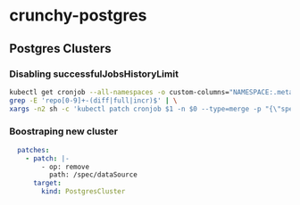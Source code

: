 # crunchy-postgres

## Postgres Clusters

### Disabling successfulJobsHistoryLimit

```sh
kubectl get cronjob --all-namespaces -o custom-columns="NAMESPACE:.metadata.namespace,NAME:.metadata.name" --no-headers | \
grep -E 'repo[0-9]+-(diff|full|incr)$' | \
xargs -n2 sh -c 'kubectl patch cronjob $1 -n $0 --type=merge -p "{\"spec\": {\"successfulJobsHistoryLimit\": 0}}"'
```

### Boostraping new cluster

```yaml
  patches:
    - patch: |-
        - op: remove
          path: /spec/dataSource
      target:
        kind: PostgresCluster
```

